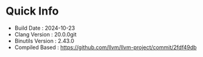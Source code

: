 # Quick Info
* Build Date : 2024-10-23
* Clang Version : 20.0.0git
* Binutils Version : 2.43.0
* Compiled Based : https://github.com/llvm/llvm-project/commit/2fdf49db
